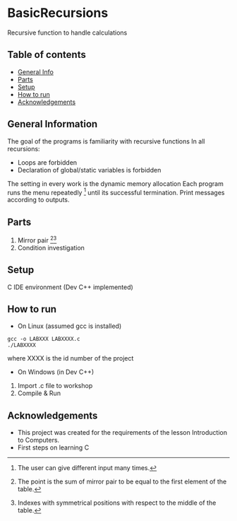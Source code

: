 # BasicRecursions
 Recursive function to handle calculations
 

## Table of contents
* [General Info](#general-information)
* [Parts](#parts)
* [Setup](#setup)
* [How to run](#how-to-run)
* [Acknowledgements](#acknowledgements)

## General Information
The goal of the programs is familiarity with recursive functions
In all recursions:
* Loops are forbidden
* Declaration of global/static variables is forbidden

The setting in every work is the dynamic memory allocation
Each program runs the menu repeatedly [^1] until its successful termination.
Print messages according to outputs.


## Parts
1. Mirror pair [^2][^3]
2. Condition investigation



## Setup
C IDE environment (Dev C++ implemented)

## How to run
* On Linux (assumed gcc is installed)
```
gcc -o LABXXX LABXXXX.c
./LABXXXX
```
where XXXX is the id number of the project

* On Windows (in Dev C++)
1. Import .c file to workshop
2. Compile & Run

## Acknowledgements
- This project was created for the requirements of the lesson Introduction to Computers.
- First steps on learning C

[^1]: The user can give different input  many times. 
[^2]: The point is the sum of mirror pair to be equal to the first element of the table.
[^3]: Indexes with symmetrical positions with respect to the middle of the table.
[^4]: Data of each node (other than the last 2) is less than the product of the data of the next 2 nodes in the list.

